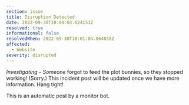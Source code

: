 ```yaml
---
section: issue
title: Disruption Detected
date: 2022-09-30T18:00:03.624153Z
resolved: true
informational: false
resolvedWhen: 2022-09-30T18:01:04.064038Z
affected:
  - Website
severity: disrupted
---
```

*Investigating* - _Someone_ forgot to feed the plot bunnies, so they stopped working! (Sorry.) This incident post will be updated once we have more information. Hang tight!

This is an automatic post by a monitor bot.
        